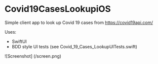 # Covid19CasesLookupiOS

Simple client app to look up Covid 19 cases from https://covid19api.com/

Uses:
- SwiftUI
- BDD style UI tests (see Covid_19_Cases_LookupUITests.swift)

![Screenshot] (/screen.png)
